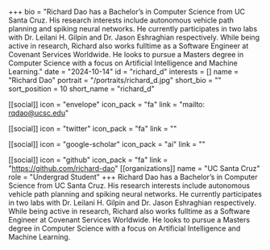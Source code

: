 +++
bio = "Richard Dao has a Bachelor’s in Computer Science from UC Santa Cruz. His research interests include autonomous vehicle path planning and spiking neural networks. He currently participates in two labs with Dr. Leilani H. Gilpin and Dr. Jason Eshraghian respectively. While being active in research, Richard also works fulltime as a Software Engineer at Covenant Services Worldwide. He looks to pursue a Masters degree in Computer Science with a focus on Artificial Intelligence and Machine Learning." 
date = "2024-10-14" 
id = "richard_d" 
interests = [] 
name = "Richard Dao" 
portrait = "/portraits/richard_d.jpg" 
short_bio = "" 
sort_position = 10
 short_name = "richard_d" 

[[social]] 
    icon = "envelope" 
    icon_pack = "fa" 
    link = "mailto: rqdao@ucsc.edu"

 [[social]] 
    icon = "twitter" 
    icon_pack = "fa" 
    link = "" 

[[social]] 
    icon = "google-scholar" 
    icon_pack = "ai" 
    link = "" 

[[social]] 
    icon = "github" 
    icon_pack = "fa" 
    link = "https://github.com/richard-dao" 
[[organizations]] 
     name = "UC Santa Cruz" 
      role = "Undergrad Student" 
+++
Richard Dao has a Bachelor’s in Computer Science from UC Santa Cruz. His research interests include autonomous vehicle path planning and spiking neural networks. He currently participates in two labs with Dr. Leilani H. Gilpin and Dr. Jason Eshraghian respectively. While being active in research, Richard also works fulltime as a Software Engineer at Covenant Services Worldwide. He looks to pursue a Masters degree in Computer Science with a focus on Artificial Intelligence and Machine Learning.